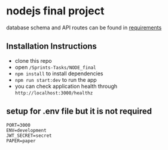 # nodejs final project
database schema and API routes can be found in [requirements](./requirements.md)

## Installation Instructions
- clone this repo
- open `/Sprints-Tasks/NODE_final`
- `npm install` to install dependencies
- `npm run start:dev` to run the app
- you can check application health through `http://localhost:3000/healthz`

## setup for .env file but it is not required
```
PORT=3000
ENV=development
JWT_SECRET=secret
PAPER=paper
```
